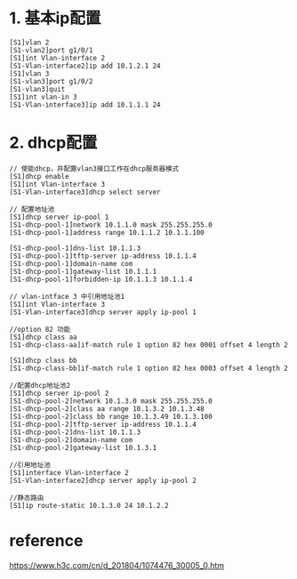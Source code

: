 # 1. 基本ip配置

	[S1]vlan 2
	[S1-vlan2]port g1/0/1
	[S1]int Vlan-interface 2
	[S1-Vlan-interface2]ip add 10.1.2.1 24
	[S1]vlan 3
	[S1-vlan3]port g1/0/2
	[S1-vlan3]quit
	[S1]int vlan-in 3
	[S1-Vlan-interface3]ip add 10.1.1.1 24



# 2. dhcp配置

	// 使能dhcp，并配置vlan3接口工作在dhcp服务器模式
	[S1]dhcp enable
	[S1]int Vlan-interface 3
	[S1-Vlan-interface3]dhcp select server
	
	// 配置地址池
	[S1]dhcp server ip-pool 1
	[S1-dhcp-pool-1]network 10.1.1.0 mask 255.255.255.0
	[S1-dhcp-pool-1]address range 10.1.1.2 10.1.1.100
	
	[S1-dhcp-pool-1]dns-list 10.1.1.3
	[S1-dhcp-pool-1]tftp-server ip-address 10.1.1.4
	[S1-dhcp-pool-1]domain-name com
	[S1-dhcp-pool-1]gateway-list 10.1.1.1
	[S1-dhcp-pool-1]forbidden-ip 10.1.1.3 10.1.1.4
	
	// vlan-intface 3 中引用地址池1
	[S1]int Vlan-interface 3
	[S1-Vlan-interface3]dhcp server apply ip-pool 1
	
	//option 82 功能
	[S1]dhcp class aa
	[S1-dhcp-class-aa]if-match rule 1 option 82 hex 0001 offset 4 length 2
	
	[S1]dhcp class bb
	[S1-dhcp-class-bb]if-match rule 1 option 82 hex 0003 offset 4 length 2
	
	//配置dhcp地址池2
	[S1]dhcp server ip-pool 2
	[S1-dhcp-pool-2]network 10.1.3.0 mask 255.255.255.0
	[S1-dhcp-pool-2]class aa range 10.1.3.2 10.1.3.48
	[S1-dhcp-pool-2]class bb range 10.1.3.49 10.1.3.100
	[S1-dhcp-pool-2]tftp-server ip-address 10.1.1.4
	[S1-dhcp-pool-2]dns-list 10.1.1.3
	[S1-dhcp-pool-2]domain-name com
	[S1-dhcp-pool-2]gateway-list 10.1.3.1
	
	//引用地址池
	[S1]interface Vlan-interface 2
	[S1-Vlan-interface2]dhcp server apply ip-pool 2
	
	//静态路由
	[S1]ip route-static 10.1.3.0 24 10.1.2.2
	




# reference

https://www.h3c.com/cn/d_201804/1074476_30005_0.htm